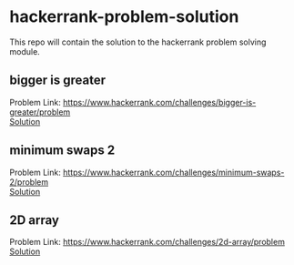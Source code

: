 # hackerrank-problem-solution

This repo will contain the solution to the hackerrank problem solving module. 


## bigger is greater 
Problem Link: https://www.hackerrank.com/challenges/bigger-is-greater/problem <br>
<a href="https://github.com/zenius/hackerrank-problem-solving/blob/master/bigger-is-greater">Solution</a>

## minimum swaps 2
Problem Link: https://www.hackerrank.com/challenges/minimum-swaps-2/problem <br>
<a href="https://github.com/zenius/hackerrank-problem-solving/blob/master/minimum-swaps-2">Solution</a>

## 2D array
Problem Link: https://www.hackerrank.com/challenges/2d-array/problem <br>
<a href="https://github.com/zenius/hackerrank-problem-solving/blob/master/2d-array">Solution</a>
